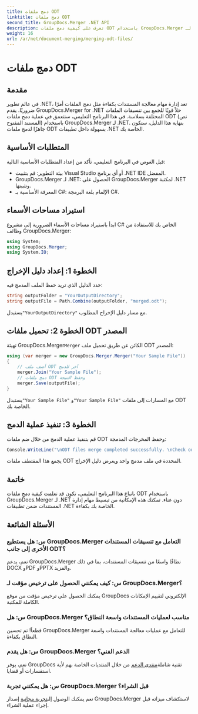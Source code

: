 ```yaml
---
title: دمج ملفات ODT
linktitle: دمج ملفات ODT
second_title: GroupDocs.Merger .NET API
description: تعرف على كيفية دمج ملفات ODT باستخدام GroupDocs.Merger لـ .NET دون عناء. عزز قدرات إدارة المستندات لديك باستخدام هذه المكتبة القوية.
weight: 16
url: /ar/net/document-merging/merging-odt-files/
---
```


# دمج ملفات ODT

## مقدمة
في عالم تطوير .NET، تعد إدارة مهام معالجة المستندات بكفاءة مثل دمج الملفات أمرًا ضروريًا. يقدم GroupDocs.Merger for .NET حلاً قويًا للجمع بين تنسيقات الملفات المختلفة بسلاسة. في هذا البرنامج التعليمي، سنتعمق في عملية دمج ملفات ODT (نص المستند المفتوح) باستخدام GroupDocs.Merger لـ .NET. بنهاية هذا الدليل، ستكون جاهزًا لدمج ملفات ODT بسهولة داخل تطبيقات .NET الخاصة بك.
## المتطلبات الأساسية
قبل الغوص في البرنامج التعليمي، تأكد من إعداد المتطلبات الأساسية التالية:
- بيئة التطوير: قم بتثبيت Visual Studio أو أي برنامج .NET IDE المفضل.
- GroupDocs.Merger لـ .NET: الحصول على GroupDocs.Merger لمكتبة .NET وتثبيتها.
- المعرفة الأساسية بـ C#: الإلمام بلغة البرمجة C#.

## استيراد مساحات الأسماء
ابدأ باستيراد مساحات الأسماء الضرورية إلى مشروع C# الخاص بك للاستفادة من وظائف GroupDocs.Merger:
```csharp
using System; 
using GroupDocs.Merger;
using System.IO;
```
## الخطوة 1: إعداد دليل الإخراج
حدد الدليل الذي تريد حفظ الملف المدمج فيه:
```csharp
string outputFolder = "YourOutputDirectory";
string outputFile = Path.Combine(outputFolder, "merged.odt");
```
 يستبدل`"YourOutputDirectory"` مع مسار دليل الإخراج المطلوب.
## الخطوة 2: تحميل ملفات ODT المصدر
 تهيئة GroupDocs.Merger`Merger` الكائن عن طريق تحميل ملف ODT المصدر:
```csharp
using (var merger = new GroupDocs.Merger.Merger("Your Sample File"))
{
    // أضف ملف ODT آخر للدمج
    merger.Join("Your Sample File");
    // دمج ملفات ODT وحفظ النتيجة
    merger.Save(outputFile);
}
```
 يستبدل`"Your Sample File"` و`"Your Sample File"` مع المسارات إلى ملفات ODT الخاصة بك.
## الخطوة 3: تنفيذ عملية الدمج
قم بتنفيذ عملية الدمج من خلال ضم ملفات ODT وحفظ المخرجات المدمجة:
```csharp
Console.WriteLine("\nODT files merge completed successfully. \nCheck output in {0}", outputFolder);
```
يجمع هذا المقتطف ملفات ODT المحددة في ملف مدمج واحد ويعرض دليل الإخراج.

## خاتمة
باتباع هذا البرنامج التعليمي، تكون قد تعلمت كيفية دمج ملفات ODT باستخدام GroupDocs.Merger لـ .NET دون عناء. تمكنك هذه الإمكانية من تبسيط مهام إدارة المستندات ضمن تطبيقات .NET الخاصة بك بكفاءة.

## الأسئلة الشائعة
### س: هل يستطيع GroupDocs.Merger التعامل مع تنسيقات المستندات الأخرى إلى جانب ODT؟
نعم، يدعم GroupDocs.Merger نطاقًا واسعًا من تنسيقات المستندات، بما في ذلك DOCX وPDF وPPTX والمزيد.
### س: كيف يمكنني الحصول على ترخيص مؤقت لـ GroupDocs.Merger؟
يمكنك الحصول على ترخيص مؤقت من موقع GroupDocs الإلكتروني لتقييم الإمكانات الكاملة للمكتبة.
### س: هل GroupDocs.Merger مناسب لعمليات المستندات واسعة النطاق؟
قطعاً! تم تحسين GroupDocs.Merger للتعامل مع عمليات معالجة المستندات واسعة النطاق بكفاءة.
### س: هل يقدم GroupDocs.Merger الدعم الفني؟
 نعم، يوفر GroupDocs تقنية شاملة[منتدى الدعم](https://forum.groupdocs.com/c/merger/32) من خلال المنتديات الخاصة بهم لأية استفسارات أو قضايا.
### س: هل يمكنني تجربة GroupDocs.Merger قبل الشراء؟
 نعم يمكنك الوصول إلى[تجربة مجانية](https://releases.groupdocs.com/) إصدار GroupDocs.Merger لاستكشاف ميزاته قبل إجراء عملية الشراء.